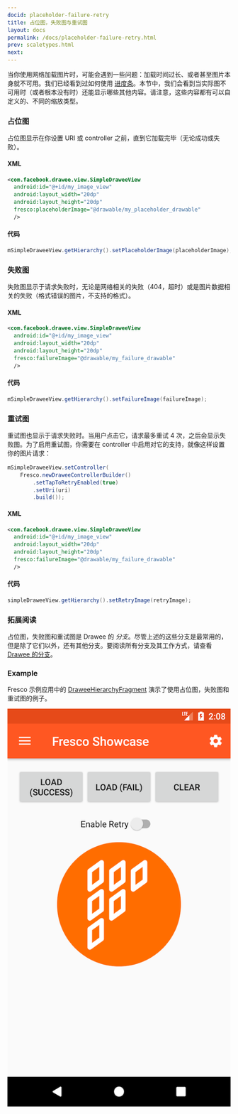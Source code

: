```yaml
---
docid: placeholder-failure-retry
title: 占位图，失败图与重试图
layout: docs
permalink: /docs/placeholder-failure-retry.html
prev: scaletypes.html
next: 
---
```


当你使用网络加载图片时，可能会遇到一些问题：加载时间过长、或者甚至图片本身就不可用。我们已经看到过如何使用 [进度条](progress-bars.html)。本节中，我们会看到当实际图不可用时（或者根本没有时）还能显示哪些其他内容。请注意，这些内容都有可以自定义的、不同的缩放类型。

### 占位图

占位图显示在你设置 URI 或 controller 之前，直到它加载完毕（无论成功或失败）。

#### XML

```xml
<com.facebook.drawee.view.SimpleDraweeView
  android:id="@+id/my_image_view"
  android:layout_width="20dp"
  android:layout_height="20dp"
  fresco:placeholderImage="@drawable/my_placeholder_drawable"
  />
```

#### 代码

```java
mSimpleDraweeView.getHierarchy().setPlaceholderImage(placeholderImage);
```

### 失败图

失败图显示于请求失败时，无论是网络相关的失败（404，超时）或是图片数据相关的失败（格式错误的图片，不支持的格式）。

#### XML

```xml
<com.facebook.drawee.view.SimpleDraweeView
  android:id="@+id/my_image_view"
  android:layout_width="20dp"
  android:layout_height="20dp"
  fresco:failureImage="@drawable/my_failure_drawable"
  />
```

#### 代码

```java
mSimpleDraweeView.getHierarchy().setFailureImage(failureImage);
```

### 重试图

重试图也显示于请求失败时。当用户点击它，请求最多重试 4 次，之后会显示失败图。为了启用重试图，你需要在 controller 中启用对它的支持，就像这样设置你的图片请求：

```java
mSimpleDraweeView.setController(
    Fresco.newDraweeControllerBuilder()
        .setTapToRetryEnabled(true)
        .setUri(uri)
        .build());
```

#### XML

```xml
<com.facebook.drawee.view.SimpleDraweeView
  android:id="@+id/my_image_view"
  android:layout_width="20dp"
  android:layout_height="20dp"
  fresco:failureImage="@drawable/my_failure_drawable"
  />
```

#### 代码

```java
simpleDraweeView.getHierarchy().setRetryImage(retryImage);
```

### 拓展阅读

占位图，失败图和重试图是 Drawee 的 *分支*。尽管上述的这些分支是最常用的，但是除了它们以外，还有其他分支。要阅读所有分支及其工作方式，请查看 [Drawee 的分支](drawee-branches.html)。

### Example

Fresco 示例应用中的 [DraweeHierarchyFragment](https://github.com/facebook/fresco/blob/master/samples/showcase/src/main/java/com/facebook/fresco/samples/showcase/drawee/DraweeHierarchyFragment.java) 演示了使用占位图，失败图和重试图的例子。

![占位图，失败图和重试图的示例](/static/images/docs/01-placeholder-sample.png)
